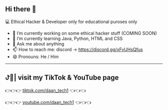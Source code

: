 ## Hi there 👋

💻 Ethical Hacker & Developer
only for educational puroses only

- 🔭 I’m currently working on some ethical hacker stuff (COMING SOON)
- 🌱 I’m currently learning Java, Python, HTML and CSS
- 💬 Ask me about anything
- 📫 How to reach me: discord -> https://discord.gg/xFvUHsQfus
- 😄 Pronouns: He / Him

---

## ꚠ📱| visit my TikTok & YouTube page
👉👉👉 [tiktok.com/daan_tech1](https://www.tiktok.com/@daan_tech1) 👈👈👈

👉👉👉 [youtube.com/daan_tech1](https://www.youtube.com/@daan_tech1 ) 👈👈👈


